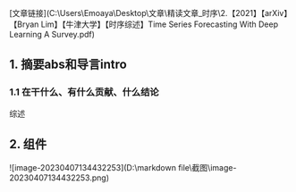 [文章链接](C:\Users\Emoaya\Desktop\文章\精读文章_时序\2.【2021】【arXiv】【Bryan Lim】【牛津大学】【时序综述】Time Series Forecasting With Deep Learning A Survey.pdf)

## 1. 摘要abs和导言intro

### 1.1 在干什么、有什么贡献、什么结论

综述

## 2. 组件

![image-20230407134432253](D:\markdown file\截图\image-20230407134432253.png)